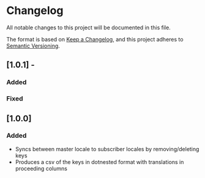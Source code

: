 # Changelog

All notable changes to this project will be documented in this file.

The format is based on [Keep a Changelog](https://keepachangelog.com/en/1.0.0/),
and this project adheres to [Semantic Versioning](https://semver.org/spec/v2.0.0.html).

## [1.0.1] -

### Added

### Fixed

## [1.0.0]

### Added

- Syncs between master locale to subscriber locales by removing/deleting keys
- Produces a csv of the keys in dotnested format with translations in proceeding columns
